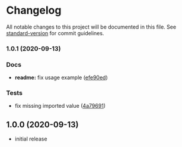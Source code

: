 # Changelog

All notable changes to this project will be documented in this file. See [standard-version](https://github.com/conventional-changelog/standard-version) for commit guidelines.

### 1.0.1 (2020-09-13)

### Docs

- **readme:** fix usage example ([efe90ed](https://github.com/kripod/style-vendorizer/commit/efe90ede7cf31ae5a2d516d6391f8852067b3674))

### Tests

- fix missing imported value ([4a79691](https://github.com/kripod/style-vendorizer/commit/4a796913717ee99cd87443621f65e7962ab7f227))

## 1.0.0 (2020-09-13)

- initial release
